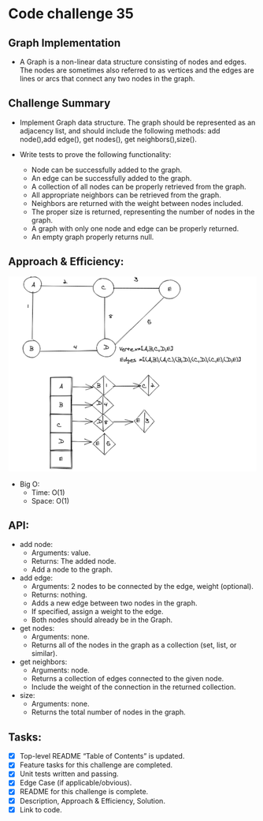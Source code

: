 # Code challenge 35

## Graph Implementation
  * A Graph is a non-linear data structure consisting of nodes and edges. The nodes are sometimes also referred to as vertices and the edges are lines or arcs that connect any two nodes in the graph.

## Challenge Summary
  * Implement Graph data structure. The graph should be represented as an adjacency list, and should include the following methods: add node(),add edge(), get nodes(), get neighbors(),size().
  
  * Write tests to prove the following functionality:
    - Node can be successfully added to the graph.
    - An edge can be successfully added to the graph.
    - A collection of all nodes can be properly retrieved from the graph.
    - All appropriate neighbors can be retrieved from the graph.
    - Neighbors are returned with the weight between nodes included.
    - The proper size is returned, representing the number of nodes in the graph.
    - A graph with only one node and edge can be properly returned.
    - An empty graph properly returns null.

 
## Approach & Efficiency:
  ![graph-implementation](../../images/code-challange-35.png)

  * Big O:
    - Time: O(1)
    - Space: O(1)

## API:

* add node:
    - Arguments: value.
    - Returns: The added node.
    - Add a node to the graph.
 * add edge:
    - Arguments: 2 nodes to be connected by the edge, weight (optional).
    - Returns: nothing.
    - Adds a new edge between two nodes in the graph.
    - If specified, assign a weight to the edge.
    - Both nodes should already be in the Graph.
 * get nodes:
    - Arguments: none.
    - Returns all of the nodes in the graph as a collection (set, list, or similar).
 * get neighbors:
    - Arguments: node.
    - Returns a collection of edges connected to the given node.
    - Include the weight of the connection in the returned collection.
 * size:
    - Arguments: none.
    - Returns the total number of nodes in the graph.

## Tasks:
  - [x] Top-level README “Table of Contents” is updated.
  - [x] Feature tasks for this challenge are completed.
  - [x] Unit tests written and passing.
  - [x] Edge Case (if applicable/obvious).
  - [x] README for this challenge is complete.
  - [x] Description, Approach & Efficiency, Solution.
  - [x] Link to code.
